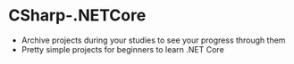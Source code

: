 # CSharp-.NETCore
- Archive projects during your studies to see your progress through them
- Pretty simple projects for beginners to learn .NET Core
